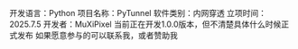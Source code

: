 开发语言：Python
项目名称：PyTunnel
软件类别：内网穿透
立项时间：2025.7.5
开发者：MuXiPixel
当前正在开发1.0.0版本，但不清楚具体什么时候正式发布
如果愿意参与的可以联系我，或者赞助我

